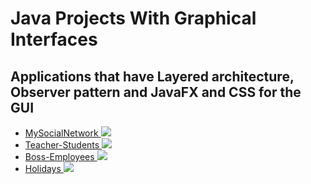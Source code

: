 # Java Projects With Graphical Interfaces

## Applications that have Layered architecture, Observer pattern and JavaFX and CSS for the GUI

<ul>
 <li>
      <a href="https://github.com/Laura-ElenaOlaru/Projects/tree/master/Java%20Projects/MySocialNetwork"> 
			  MySocialNetwork
        <img src="https://user-images.githubusercontent.com/57533863/108736024-de69e680-7539-11eb-8f86-854be27a42e7.png">
      </a>
</li>
	
<li>
      <a href="https://github.com/Laura-ElenaOlaru/Java-Projects/tree/main/Teacher-Students"> 
			  Teacher-Students
        <img src="https://user-images.githubusercontent.com/57533863/109016667-0df62b80-76bf-11eb-8445-4a704570b45f.png">
      </a>
</li>

<li>
      <a href="https://github.com/Laura-ElenaOlaru/Java-Projects/tree/main/Boss-Employees"> 
			  Boss-Employees
        <img src="https://user-images.githubusercontent.com/57533863/109029202-46036b80-76cb-11eb-9927-f36bfed697e8.png">
      </a>
</li>

<li>
      <a href="https://github.com/Laura-ElenaOlaru/Java-Projects/tree/main/Holidays"> 
			  Holidays
        <img src="https://user-images.githubusercontent.com/57533863/109026557-8ad9d300-76c8-11eb-8497-a2a2ac4253f7.png">
      </a>
</li>

</ul>
